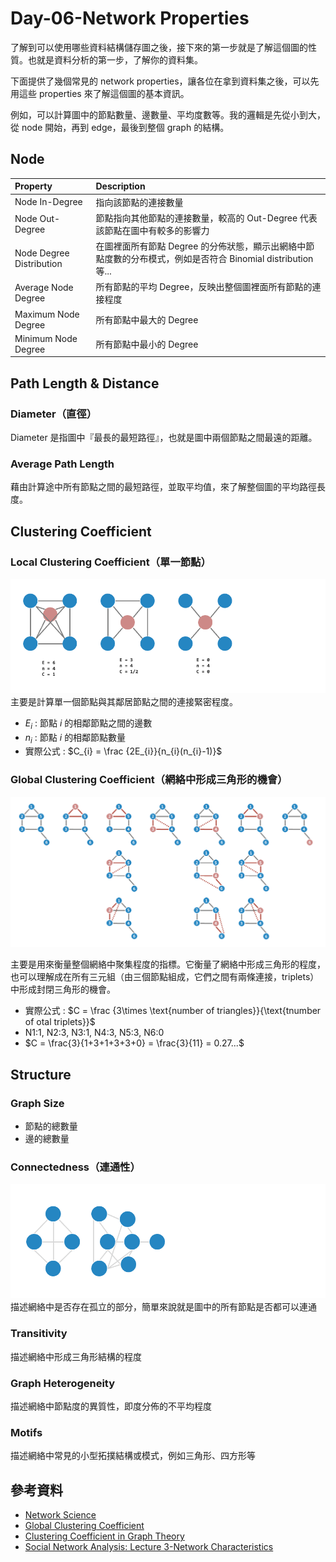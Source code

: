 # Day-06-Network Properties

了解到可以使用哪些資料結構儲存圖之後，接下來的第一步就是了解這個圖的性質。也就是資料分析的第一步，了解你的資料集。

下面提供了幾個常見的 network properties，讓各位在拿到資料集之後，可以先用這些 properties 來了解這個圖的基本資訊。

例如，可以計算圖中的節點數量、邊數量、平均度數等。我的邏輯是先從小到大，從 node 開始，再到 edge，最後到整個 graph 的結構。

## Node

|Property|Description|
|:-------|:----------|
|Node In-Degree|指向該節點的連接數量|
|Node Out-Degree|節點指向其他節點的連接數量，較高的 Out-Degree 代表該節點在圖中有較多的影響力|
|Node Degree Distribution|在圖裡面所有節點 Degree 的分佈狀態，顯示出網絡中節點度數的分布模式，例如是否符合 Binomial distribution 等...|
|Average Node Degree|所有節點的平均 Degree，反映出整個圖裡面所有節點的連接程度|
|Maximum Node Degree|所有節點中最大的 Degree|
|Minimum Node Degree|所有節點中最小的 Degree|
## Path Length & Distance
### Diameter（直徑）
Diameter 是指圖中『最長的最短路徑』，也就是圖中兩個節點之間最遠的距離。

### Average Path Length
藉由計算途中所有節點之間的最短路徑，並取平均值，來了解整個圖的平均路徑長度。

## Clustering Coefficient
### Local Clustering Coefficient（單一節點）
![](../image/image-41.png)
主要是計算單一個節點與其鄰居節點之間的連接緊密程度。

- $E_{i}$ : 節點 $i$ 的相鄰節點之間的邊數  
- $n_{i}$ : 節點 $i$ 的相鄰節點數量
- 實際公式 : $C_{i} = \frac {2E_{i}}{n_{i}(n_{i}-1)}$

### Global Clustering Coefficient（網絡中形成三角形的機會）
![](../image/image-43.png)

主要是用來衡量整個網絡中聚集程度的指標。它衡量了網絡中形成三角形的程度，也可以理解成在所有三元組（由三個節點組成，它們之間有兩條連接，triplets）中形成封閉三角形的機會。

- 實際公式 : $C = \frac {3\times \text{number of triangles}}{\text{tnumber of otal triplets}}$
- N1:1, N2:3, N3:1, N4:3, N5:3, N6:0
- $C = \frac{3}{1+3+1+3+3+0} = \frac{3}{11} = 0.27...$
## Structure

### Graph Size
- 節點的總數量
- 邊的總數量

### Connectedness（連通性）
![](../image/image-44.png)
描述網絡中是否存在孤立的部分，簡單來說就是圖中的所有節點是否都可以連通

### Transitivity
描述網絡中形成三角形結構的程度

### Graph Heterogeneity
描述網絡中節點度的異質性，即度分佈的不平均程度

### Motifs
描述網絡中常見的小型拓撲結構或模式，例如三角形、四方形等

## 參考資料
- [Network Science](http://networksciencebook.com/chapter/3#random-network)
- [Global Clustering Coefficient](https://mathworld.wolfram.com/GlobalClusteringCoefficient.html)
- [Clustering Coefficient in Graph Theory](https://www.geeksforgeeks.org/clustering-coefficient-graph-theory/)
- [Social Network Analysis: Lecture 3-Network Characteristics](https://ddu.ext.unb.ca/6634/Lecture_notes/Lec3_network_statistics_handout.pdf)